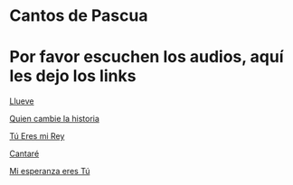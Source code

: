 # Cantos de Pascua

# Por favor escuchen los audios, aquí les dejo los links 

[Llueve]([https://www.youtube.com/watch?v=pYzZkKC3pCo&ab_channel=jmigueba])

[Quien cambie la historia]([https://www.youtube.com/watch?v=wrsxO4Ek_BE&ab_channel=jmigueba])


[Tú Eres mi Rey]([https://www.youtube.com/watch?v=RRZ6Iaa6YL4&ab_channel=PabloEstrella](https://www.youtube.com/watch?v=84E4Rjzu6PI&ab_channel=AudioAdrenaline-Topic))

[Cantaré](https://www.youtube.com/watch?v=piFrvBKfCx0&ab_channel=ChristianMusicPlaylist)


[Mi esperanza eres Tú](https://www.youtube.com/watch?v=y6TJ8UdOsGM&ab_channel=ThirdDay-Topic)
